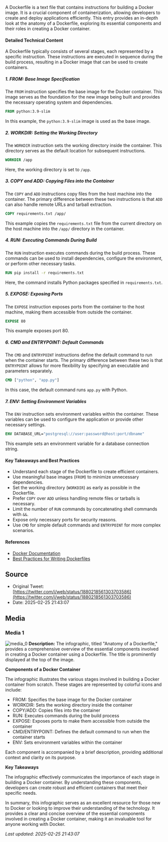 A Dockerfile is a text file that contains instructions for building a Docker image. It is a crucial component of containerization, allowing developers to create and deploy applications efficiently. This entry provides an in-depth look at the anatomy of a Dockerfile, exploring its essential components and their roles in creating a Docker container.

#### Detailed Technical Content
A Dockerfile typically consists of several stages, each represented by a specific instruction. These instructions are executed in sequence during the build process, resulting in a Docker image that can be used to create containers.

##### 1. **FROM**: Base Image Specification
The `FROM` instruction specifies the base image for the Docker container. This image serves as the foundation for the new image being built and provides the necessary operating system and dependencies.
```dockerfile
FROM python:3.9-slim
```
In this example, the `python:3.9-slim` image is used as the base image.

##### 2. **WORKDIR**: Setting the Working Directory
The `WORKDIR` instruction sets the working directory inside the container. This directory serves as the default location for subsequent instructions.
```dockerfile
WORKDIR /app
```
Here, the working directory is set to `/app`.

##### 3. **COPY** and **ADD**: Copying Files into the Container
The `COPY` and `ADD` instructions copy files from the host machine into the container. The primary difference between these two instructions is that `ADD` can also handle remote URLs and tarball extraction.
```dockerfile
COPY requirements.txt /app/
```
This example copies the `requirements.txt` file from the current directory on the host machine into the `/app/` directory in the container.

##### 4. **RUN**: Executing Commands During Build
The `RUN` instruction executes commands during the build process. These commands can be used to install dependencies, configure the environment, or perform other necessary tasks.
```dockerfile
RUN pip install -r requirements.txt
```
Here, the command installs Python packages specified in `requirements.txt`.

##### 5. **EXPOSE**: Exposing Ports
The `EXPOSE` instruction exposes ports from the container to the host machine, making them accessible from outside the container.
```dockerfile
EXPOSE 80
```
This example exposes port 80.

##### 6. **CMD** and **ENTRYPOINT**: Default Commands
The `CMD` and `ENTRYPOINT` instructions define the default command to run when the container starts. The primary difference between these two is that `ENTRYPOINT` allows for more flexibility by specifying an executable and parameters separately.
```dockerfile
CMD ["python", "app.py"]
```
In this case, the default command runs `app.py` with Python.

##### 7. **ENV**: Setting Environment Variables
The `ENV` instruction sets environment variables within the container. These variables can be used to configure the application or provide other necessary settings.
```dockerfile
ENV DATABASE_URL="postgresql://user:password@host:port/dbname"
```
This example sets an environment variable for a database connection string.

#### Key Takeaways and Best Practices
- Understand each stage of the Dockerfile to create efficient containers.
- Use meaningful base images (`FROM`) to minimize unnecessary dependencies.
- Set the working directory (`WORKDIR`) as early as possible in the Dockerfile.
- Prefer `COPY` over `ADD` unless handling remote files or tarballs is necessary.
- Limit the number of `RUN` commands by concatenating shell commands with `&&`.
- Expose only necessary ports for security reasons.
- Use `CMD` for simple default commands and `ENTRYPOINT` for more complex scenarios.

#### References
- [Docker Documentation](https://docs.docker.com/)
- [Best Practices for Writing Dockerfiles](https://docs.docker.com/develop/develop-images/dockerfile_best-practices/)
## Source

- Original Tweet: [https://twitter.com/i/web/status/1880218561303703586](https://twitter.com/i/web/status/1880218561303703586)
- Date: 2025-02-25 21:43:07


## Media

### Media 1
![media_0](./media_0.jpg)
**Description:** The infographic, titled "Anatomy of a Dockerfile," provides a comprehensive overview of the essential components involved in creating a Docker container using a Dockerfile. The title is prominently displayed at the top of the image.

**Components of a Docker Container**

The infographic illustrates the various stages involved in building a Docker container from scratch. These stages are represented by colorful icons and include:

* FROM: Specifies the base image for the Docker container
* WORKDIR: Sets the working directory inside the container
* COPY/ADD: Copies files into the container
* RUN: Executes commands during the build process
* EXPOSE: Exposes ports to make them accessible from outside the container
* CMD/ENTRYPOINT: Defines the default command to run when the container starts
* ENV: Sets environment variables within the container

Each component is accompanied by a brief description, providing additional context and clarity on its purpose.

**Key Takeaways**

The infographic effectively communicates the importance of each stage in building a Docker container. By understanding these components, developers can create robust and efficient containers that meet their specific needs.

In summary, this infographic serves as an excellent resource for those new to Docker or looking to improve their understanding of the technology. It provides a clear and concise overview of the essential components involved in creating a Docker container, making it an invaluable tool for anyone working with Docker.

*Last updated: 2025-02-25 21:43:07*